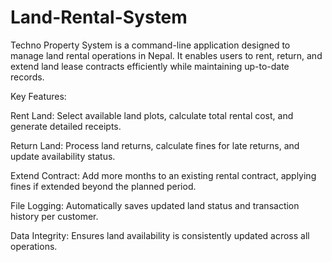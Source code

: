 # Land-Rental-System
Techno Property System is a command-line application designed to manage land rental operations in Nepal. It enables users to rent, return, and extend land lease contracts efficiently while maintaining up-to-date records.

Key Features:

Rent Land: Select available land plots, calculate total rental cost, and generate detailed receipts.

Return Land: Process land returns, calculate fines for late returns, and update availability status.

Extend Contract: Add more months to an existing rental contract, applying fines if extended beyond the planned period.

File Logging: Automatically saves updated land status and transaction history per customer.

Data Integrity: Ensures land availability is consistently updated across all operations.
